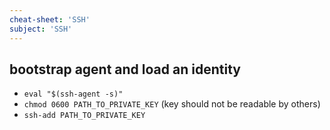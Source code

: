 ```yaml
---
cheat-sheet: 'SSH'
subject: 'SSH'
---
```


## bootstrap agent and load an identity

- `eval "$(ssh-agent -s)"`
- `chmod 0600 PATH_TO_PRIVATE_KEY` (key should not be readable by others)
- `ssh-add PATH_TO_PRIVATE_KEY`
